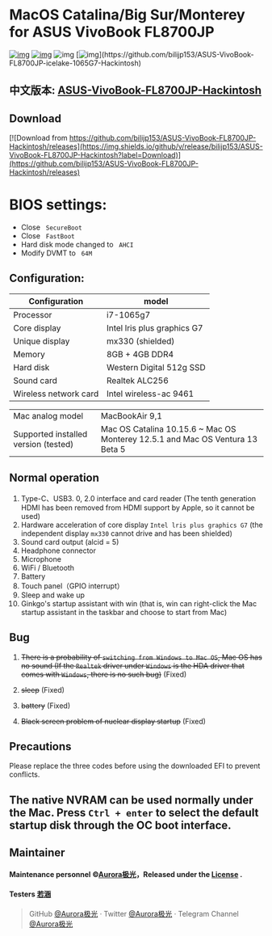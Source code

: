 # MacOS Catalina/Big Sur/Monterey for ASUS VivoBook FL8700JP

[![img](https://img.shields.io/github/stars/bilijp153/ASUS-VivoBook-FL8700JP-icelake-1065G7-Hackintosh.svg?color=ff69b4&label=tarts&logoColor=ff69b4&style=social)](https://github.com/bilijp153/ASUS-VivoBook-FL8700JP-icelake-1065G7-Hackintosh) [![img](https://img.shields.io/github/followers/bilijp153.svg?label=followers&logoColor=success&style=social)](https://github.com/bilijp153/ASUS-VivoBook-FL8700JP-icelake-1065G7-Hackintosh) ![img](https://img.shields.io/github/contributors/bilijp153/ASUS-VivoBook-FL8700JP-icelake-1065G7-Hackintosh.svg?]) [![img](https://img.shields.io/github/last-commit/bilijp153/ASUS-VivoBook-FL8700JP-icelake-1065G7-Hackintosh.svg?)](https://github.com/bilijp153/ASUS-VivoBook-FL8700JP-icelake-1065G7-Hackintosh)

## 中文版本: [ASUS-VivoBook-FL8700JP-Hackintosh](README.md) 

## Download

[![Download from https://github.com/bilijp153/ASUS-VivoBook-FL8700JP-Hackintosh/releases](https://img.shields.io/github/v/release/bilijp153/ASUS-VivoBook-FL8700JP-Hackintosh?label=Download)](https://github.com/bilijp153/ASUS-VivoBook-FL8700JP-Hackintosh/releases)

# BIOS settings:
- Close ` SecureBoot`
- Close ` FastBoot`
- Hard disk mode changed to ` AHCI`
- Modify DVMT to ` 64M`
## Configuration:
|Configuration | model|
|--------------|-----------------------------|
|Processor | i7-1065g7|
|Core display | Intel lris plus graphics G7|
|Unique display | mx330 (shielded)|
|Memory | 8GB + 4GB DDR4|
|Hard disk | Western Digital 512g SSD|
|Sound card | Realtek ALC256|
|Wireless network card | Intel wireless-ac 9461|

|             |                           |
|--------------|-----------------------------|
|Mac analog model | MacBookAir 9,1|
|Supported installed version (tested) | Mac OS Catalina 10.15.6 ~ Mac OS Monterey 12.5.1 and Mac OS Ventura 13 Beta 5|
## Normal operation
1. Type-C、USB3. 0, 2.0 interface and card reader (The tenth generation HDMI has been removed from HDMI support by Apple, so it cannot be used)
2. Hardware acceleration of core display `Intel lris plus graphics G7` (the independent display `mx330` cannot drive and has been shielded)
3. Sound card output (alcid = 5)
4. Headphone connector
5. Microphone
6. WiFi / Bluetooth
7. Battery
8. Touch panel（GPIO interrupt）
9. Sleep and wake up
10. Ginkgo's startup assistant with win (that is, win can right-click the Mac startup assistant in the taskbar and choose to start from Mac)

## Bug
1. ~~There is a probability of `switching from Windows to Mac OS`, Mac OS has no sound (If the `Realtek` driver under `Windows` is the HDA driver that comes with `Windows`, there is no such bug)~~ (Fixed)

2. ~~sleep~~ (Fixed)

3. ~~battery~~ (Fixed)

4. ~~Black screen problem of nuclear display startup~~ (Fixed)

## Precautions
Please replace the three codes before using the downloaded EFI to prevent conflicts.

## The native NVRAM can be used normally under the Mac. Press `Ctrl + enter` to select the default startup disk through the OC boot interface.


## Maintainer
#### Maintenance personnel ©[Aurora极光](https://github.com/bilijp153)，Released under the [License](./License) .<br>
#### Testers                [若涵](https://github.com/catlingyun)
   > GitHub [@Aurora极光](https://github.com/bilijp153) · Twitter [@Aurora极光](https://twitter.com/Aurora_jp123) · Telegram Channel [@Aurora极光](https://t.me/Aurora_5223)
